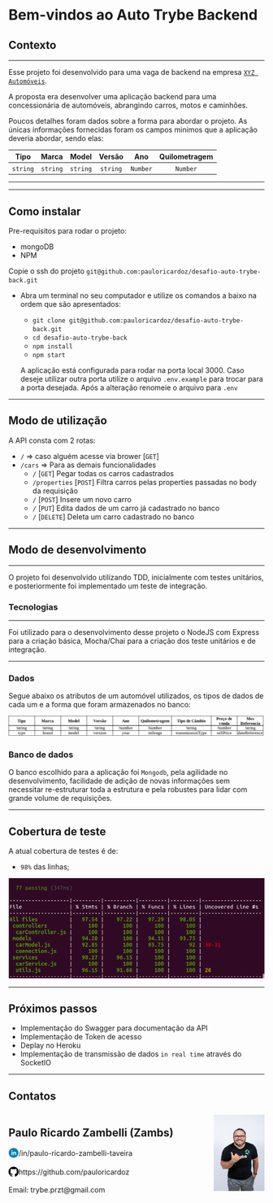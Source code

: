 # Bem-vindos ao Auto Trybe Backend

## Contexto

---

Esse projeto foi desenvolvido para uma vaga de backend na empresa [`XYZ Automóveis`](www.betrybe.com).

A proposta era desenvolver uma aplicação backend para uma concessionária de automóveis, abrangindo carros, motos e caminhões.

Poucos detalhes foram dados sobre a forma para abordar o projeto. As únicas informações fornecidas foram os campos minimos que a aplicação deveria abordar, sendo elas:

|   Tipo   |  Marca   |  Model   |  Versão  |   Ano    | Quilometragem |
| :------: | :------: | :------: | :------: | :------: | :-----------: |
| `string` | `string` | `string` | `string` | `Number` |   `Number`    |

---

---

## Como instalar

Pre-requisitos para rodar o projeto: 
- mongoDB
- NPM

Copie o ssh do projeto `git@github.com:pauloricardoz/desafio-auto-trybe-back.git`

* Abra um terminal no seu computador e utilize os comandos a baixo na ordem que são apresentados:

  * `git clone git@github.com:pauloricardoz/desafio-auto-trybe-back.git`
  * `cd desafio-auto-trybe-back`
  * `npm install`
  * `npm start`

  A aplicação está configurada para rodar na porta local 3000. Caso deseje utilizar outra porta utilize o arquivo `.env.example` para trocar para a porta desejada. Após a alteração renomeie o arquivo para `.env`

---

## Modo de utilização

A API consta com 2 rotas: 
* `/` => caso alguém acesse via brower [`GET`]
* `/cars` => Para as demais funcionalidades
  * `/` [`GET`]  Pegar todas os carros cadastrados
  * `/properties` [`POST`] Filtra carros pelas properties passadas no body da requisição
  * `/` [`POST`] Insere um novo carro
  * `/` [`PUT`]  Edita dados de um carro já cadastrado no banco
  * `/` [`DELETE`] Deleta um carro cadastrado no banco

---

## Modo de desenvolvimento

---

O projeto foi desenvolvido utilizando TDD, inicialmente com testes unitários, e posteriormente foi implementado um teste de integração.

### Tecnologias

---

Foi utilizado para o desenvolvimento desse projeto o NodeJS com Express para a criação básica, Mocha/Chai para a criação dos teste unitários e de integração.

---

### Dados

Segue abaixo os atributos de um automóvel utilizados, os tipos de dados de cada um e a forma que foram armazenados no banco:

![cobertura de testes unitários](./pictures/tabela-atributos.png)

### Banco de dados

O banco escolhido para a aplicação foi `Mongodb`, pela agilidade no desenvolvimento, facilidade de adição de novas informações sem necessitar re-estruturar toda a estrutura e pela robustes para lidar com grande volume de requisições.

---

## Cobertura de teste

A atual cobertura de testes é de: 
- `98%` das linhas;

![cobertura de testes unitários](./pictures/test-unit-coverage.png)

---

## Próximos passos

* Implementação do Swagger para documentação da API
* Implementação de Token de acesso
* Deplay no Heroku
* Implementação de transmissão de dados `in real time` através do SocketIO

---

## Contatos

<div style="display: flex; align-items: center; justify-content: space-between;">
  <div>
    <h2> Paulo Ricardo Zambelli (Zambs) </h2>
  <div style="display: flex; align-items: center;">
    <img src="./images/linkedIn_logo.jpg" alt="LinkedIn" style="width:20px;"/>  /in/paulo-ricardo-zambelli-taveira 
  </div>
  <br/>
  <div style="display: flex;align-items: center;">
    <img src="./images/github_logo.png" alt="LinkedIn" style="width:20px;"/> https://github.com/pauloricardoz
  </div>
  <br/>
  Email: trybe.przt@gmail.com
  </div>
    <img src="./images/Paulo Ricardo Zambelli Taveira0003.jpg" alt="LinkedIn" style="width:100px;"/> 
  </div>
<br/>

